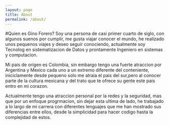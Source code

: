 ```yaml
---
layout: page
title: About
permalink: /about/
---
```


#Quien es Gino Forero?
Soy una persona de casi primer cuarto de siglo, con algunos suenos por cumplir, me gusta viajar conocer el mundo, he realizado unos pequenos viajes y deseo seguir conociendo, actualmente soy Tecnolog en sistematizacion de Datos y prontamente Ingeniero en sistemas y computacion.

Mi pais de origen es Colombia, sin embargo tengo una fuerte atraccion por Argentina y Mexico cada uno a un extremo diferente del conteniente, iniciclamente desde pequeno solo me atraia el pais del sur,pero al conocer parte de la cultura mexicana y del trato que te ofrece su gente este pais entro en mi corazon.

Actualmente tengo una atraccion personal por la redes y la seguridad, mas que por un enfoque progrmacion, sin dejar esta ultima de lado, he trabajado a lo largo de mi carrera con diferentes lenguajes que me han mostrado sus diferencias entre ellos, desde la simplicidad para hacer codigo hasta la complejidad de estos.